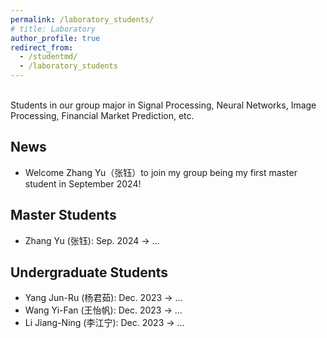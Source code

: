 ```yaml
---
permalink: /laboratory_students/
# title: Laboratory
author_profile: true
redirect_from: 
  - /studentmd/
  - /laboratory_students
---
```

<br />
Students in our group major in Signal Processing, Neural Networks, Image Processing, Financial Market Prediction, etc.


News
--------
* Welcome Zhang Yu（张钰）to join my group being my first master student in September 2024!


Master Students
--------
* Zhang Yu (张钰): Sep. 2024 -> …

Undergraduate Students
--------
* Yang Jun-Ru (杨君茹): Dec. 2023 -> …
* Wang Yi-Fan (王怡帆): Dec. 2023 -> …
* Li Jiang-Ning (李江宁): Dec. 2023 -> …

